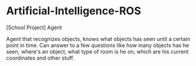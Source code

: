 # Artificial-Intelligence-ROS
[School Project] Agent

Agent that recognizes objects, knows what objects has seen until a certain point in time. Can answer to a few questions like how many objects has he seen, where's an object, what type of room is he on, which are his current coordinates and other stuff.

